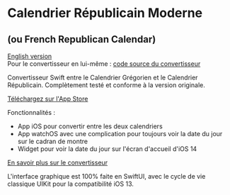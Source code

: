 # Calendrier Républicain Moderne
## (ou French Republican Calendar)

[English version](README.md)  
Pour le convertisseur en lui-même : [code source du convertisseur](https://github.com/Snowy1803/FrenchRepublicanCalendarCore/)

Convertisseur Swift entre le Calendrier Grégorien et le Calendrier Républicain. Complètement testé et conforme à la version originale.

[Téléchargez sur l'App Store](https://apps.apple.com/fr/app/calendrier-républicain-moderne/id1509106182)

Fonctionnalités :
 - App iOS pour convertir entre les deux calendriers
 - App watchOS avec une complication pour toujours voir la date du jour sur le cadran de montre
 - Widget pour voir la date du jour sur l'écran d'accueil d'iOS 14
 
 [En savoir plus sur le convertisseur](https://github.com/Snowy1803/FrenchRepublicanCalendarCore/blob/main/LISEZMOI.md)

L'interface graphique est 100% faite en SwiftUI, avec le cycle de vie classique UIKit pour la compatibilité iOS 13.
